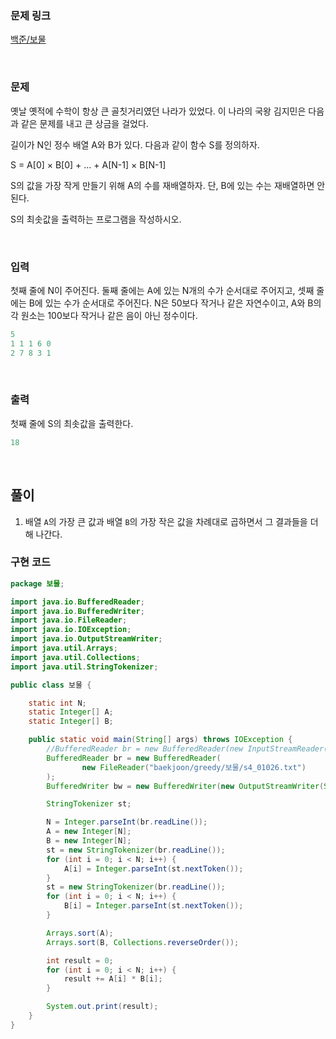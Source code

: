### 문제 링크

[백준/보물](https://www.acmicpc.net/problem/1026)

<br>

### 문제

옛날 옛적에 수학이 항상 큰 골칫거리였던 나라가 있었다. 이 나라의 국왕 김지민은 다음과 같은 문제를 내고 큰 상금을 걸었다.

길이가 N인 정수 배열 A와 B가 있다. 다음과 같이 함수 S를 정의하자.

S = A[0] × B[0] + ... + A[N-1] × B[N-1]

S의 값을 가장 작게 만들기 위해 A의 수를 재배열하자. 단, B에 있는 수는 재배열하면 안 된다.

S의 최솟값을 출력하는 프로그램을 작성하시오.

<br>

### 입력

첫째 줄에 N이 주어진다. 둘째 줄에는 A에 있는 N개의 수가 순서대로 주어지고, 
셋째 줄에는 B에 있는 수가 순서대로 주어진다. 
N은 50보다 작거나 같은 자연수이고, A와 B의 각 원소는 100보다 작거나 같은 음이 아닌 정수이다.

```java
5
1 1 1 6 0
2 7 8 3 1
```

<br>

### 출력

첫째 줄에 S의 최솟값을 출력한다.

```java
18
```

<br>

## 풀이

1. 배열 `A`의 가장 큰 값과 배열 `B`의 가장 작은 값을 차례대로 곱하면서 그 결과들을 더해 나간다.

### 구현 코드
```java
package 보물;

import java.io.BufferedReader;
import java.io.BufferedWriter;
import java.io.FileReader;
import java.io.IOException;
import java.io.OutputStreamWriter;
import java.util.Arrays;
import java.util.Collections;
import java.util.StringTokenizer;

public class 보물 {

    static int N;
    static Integer[] A;
    static Integer[] B;

    public static void main(String[] args) throws IOException {
        //BufferedReader br = new BufferedReader(new InputStreamReader(System.in));
        BufferedReader br = new BufferedReader(
                new FileReader("baekjoon/greedy/보물/s4_01026.txt")
        );
        BufferedWriter bw = new BufferedWriter(new OutputStreamWriter(System.out));

        StringTokenizer st;

        N = Integer.parseInt(br.readLine());
        A = new Integer[N];
        B = new Integer[N];
        st = new StringTokenizer(br.readLine());
        for (int i = 0; i < N; i++) {
            A[i] = Integer.parseInt(st.nextToken());
        }
        st = new StringTokenizer(br.readLine());
        for (int i = 0; i < N; i++) {
            B[i] = Integer.parseInt(st.nextToken());
        }

        Arrays.sort(A);
        Arrays.sort(B, Collections.reverseOrder());

        int result = 0;
        for (int i = 0; i < N; i++) {
            result += A[i] * B[i];
        }

        System.out.print(result);
    }
}
```